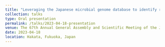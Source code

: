 ```yaml
---
title: "Leveraging the Japanese microbial genome database to identify rheumatic diseases-crAss-like phage associations"
collection: talks
type: Oral presentation
permalink: /talks/2023-04-18-presentation
venue: The 67th Annual General Assembly and Scientific Meeting of the Japan College of Rheumatology
date: 2023-04-18
location: Hakata, Fukuoka, Japan
---
```


